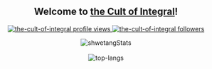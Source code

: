<h2 align="center">Welcome to <a href="https://the-cult-of-integral.github.io/profile/">the Cult of Integral</a>!</h2>

<p align="center">
	<a href="https://github.com/the-cult-of-integral">
		<img src="https://komarev.com/ghpvc/?username=the-cult-of-integral&label=Profile%20views&color=0e75b6&style=flat" alt="the-cult-of-integral profile views" />
	</a>
	<a href="https://github.com/the-cult-of-integral">
		<img src="https://img.shields.io/github/followers/the-cult-of-integral?label=Followers" alt="the-cult-of-integral followers" />
	</a>
</p>

<p align="center">
  <img src="https://github-readme-stats.vercel.app/api?username=the-cult-of-integral&theme=dark&show_icons=true" alt="shwetangStats" />  
  <br />
  <br />
  <img src="https://github-readme-stats.vercel.app/api/top-langs/?username=the-cult-of-integral&layout=compact&theme=dark" alt="top-langs" />
</p>
